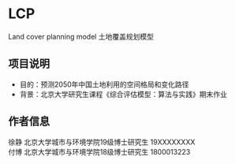 # LCP

Land cover planning model
土地覆盖规划模型

## 项目说明

- 目的：预测2050年中国土地利用的空间格局和变化路径
- 背景：北京大学研究生课程《综合评估模型：算法与实践》期末作业

## 作者信息

徐静  北京大学城市与环境学院19级博士研究生 19XXXXXXXX  
付博  北京大学城市与环境学院18级博士研究生 1800013223
